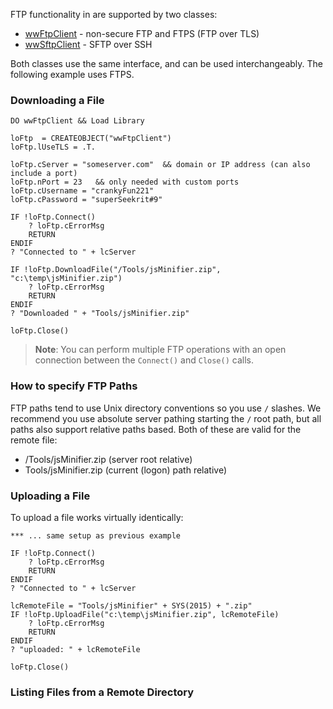 ﻿FTP functionality in are supported by two classes:* [wwFtpClient](VFPS://Topic/_6WP0MRZ80) - non-secure FTP and FTPS (FTP over TLS)* [wwSftpClient](VFPS://Topic/_6WR0ZM6JD) - SFTP over SSHBoth classes use the same interface, and can be used interchangeably. The following example uses FTPS.### Downloading a File```foxproDO wwFtpClient && Load LibraryloFtp  = CREATEOBJECT("wwFtpClient")loFtp.lUseTLS = .T.loFtp.cServer = "someserver.com"  && domain or IP address (can also include a port)loFtp.nPort = 23   && only needed with custom portsloFtp.cUsername = "crankyFun221"loFtp.cPassword = "superSeekrit#9"IF !loFtp.Connect()	? loFtp.cErrorMsg	RETURNENDIF? "Connected to " + lcServer	IF !loFtp.DownloadFile("/Tools/jsMinifier.zip", "c:\temp\jsMinifier.zip")	? loFtp.cErrorMsg	RETURNENDIF	? "Downloaded " + "Tools/jsMinifier.zip"loFtp.Close()```> **Note**: You can perform multiple FTP operations with an open connection between the `Connect()` and `Close()` calls.### How to specify FTP PathsFTP paths tend to use Unix directory conventions so you use `/` slashes. We recommend you use absolute server pathing starting the `/` root path, but all paths also support relative paths based. Both of these are valid for the remote file:* /Tools/jsMinifier.zip   (server root relative)* Tools/jsMinifier.zip    (current (logon) path relative)### Uploading a FileTo upload a file works virtually identically:```foxpro*** ... same setup as previous exampleIF !loFtp.Connect()	? loFtp.cErrorMsg	RETURNENDIF? "Connected to " + lcServer	lcRemoteFile = "Tools/jsMinifier" + SYS(2015) + ".zip"IF !loFtp.UploadFile("c:\temp\jsMinifier.zip", lcRemoteFile)	? loFtp.cErrorMsg	RETURNENDIF	? "uploaded: " + lcRemoteFileloFtp.Close()```### Listing Files from a Remote Directory